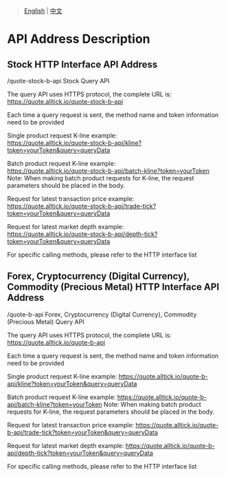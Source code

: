 > [English](./api_address_description.md) | [中文](./api_address_description_cn.md)

# API Address Description

## Stock HTTP Interface API Address
/quote-stock-b-api    Stock Query API<br/>

The query API uses HTTPS protocol, the complete URL is:<br/>https://quote.alltick.io/quote-stock-b-api<br/>

Each time a query request is sent, the method name and token information need to be provided<br/>

Single product request K-line example:<br/>
https://quote.alltick.io/quote-stock-b-api/kline?token=yourToken&query=queryData<br/>

Batch product request K-line example:<br/>
https://quote.alltick.io/quote-stock-b-api/batch-kline?token=yourToken<br/>
Note: When making batch product requests for K-line, the request parameters should be placed in the body.<br/>

Request for latest transaction price example:<br/>
https://quote.alltick.io/quote-stock-b-api/trade-tick?token=yourToken&query=queryData<br/>

Request for latest market depth example:<br/>
https://quote.alltick.io/quote-stock-b-api/depth-tick?token=yourToken&query=queryData<br/>

For specific calling methods, please refer to the HTTP interface list<br/>

## Forex, Cryptocurrency (Digital Currency), Commodity (Precious Metal) HTTP Interface API Address
/quote-b-api Forex, Cryptocurrency (Digital Currency), Commodity (Precious Metal) Query API<br/>

The query API uses HTTPS protocol, the complete URL is:<br/>https://quote.alltick.io/quote-b-api<br/>

Each time a query request is sent, the method name and token information need to be provided<br/>

Single product request K-line example:
https://quote.alltick.io/quote-b-api/kline?token=yourToken&query=queryData

Batch product request K-line example:
https://quote.alltick.io/quote-b-api/batch-kline?token=yourToken
Note: When making batch product requests for K-line, the request parameters should be placed in the body.<br/>

Request for latest transaction price example:
https://quote.alltick.io/quote-b-api/trade-tick?token=yourToken&query=queryData

Request for latest market depth example:
https://quote.alltick.io/quote-b-api/depth-tick?token=yourToken&query=queryData

For specific calling methods, please refer to the HTTP interface list<br/>
